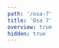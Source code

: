 ```yaml
---
path: '/osa-7'
title: 'Osa 7'
overview: true
hidden: true
---
```


<pages-in-this-section></pages-in-this-section>

<exercises-in-this-section></exercises-in-this-section>
